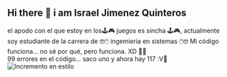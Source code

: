 ## Hi there 👋 i am Israel Jimenez Quinteros
el apodo  con el que estoy en los🕹️🎮 juegos es sincha 🕹️🎮,
actualmente soy estudiante de la carrera de 🤓🖱️ ingemieria en sistemas 🖱️🤓
Mi código funciona... no sé por qué, pero funciona. XD 🫠😅  
99 errores en el código... saco uno y ahora hay 117 :V🤡
![Incremento en estilo](incremento.png)


<!--
**isra-jq/isra-jq** is a ✨ _special_ ✨ repository because its `README.md` (this file) appears on your GitHub profile.

Here are some ideas to get you started:

- 🔭 I’m currently working on ...
- 🌱 I’m currently learning ...
- 👯 I’m looking to collaborate on ...
- 🤔 I’m looking for help with ...
- 💬 Ask me about ...
- 📫 How to reach me: ...
- 😄 Pronouns: ...
- ⚡ Fun fact: ...
-->
